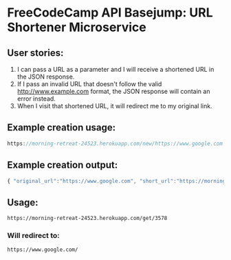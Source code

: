 # FreeCodeCamp API Basejump: URL Shortener Microservice
## User stories:
1. I can pass a URL as a parameter and I will receive a shortened URL in the JSON response.
2. If I pass an invalid URL that doesn't follow the valid http://www.example.com format, the JSON response will contain an error instead.
3. When I visit that shortened URL, it will redirect me to my original link.

## Example creation usage:

```js
https://morning-retreat-24523.herokuapp.com/new/https://www.google.com 
```

## Example creation output:

```js
{ "original_url":"https://www.google.com", "short_url":"https://morning-retreat-24523.herokuapp.com/get/3578" }
```

## Usage:

`https://morning-retreat-24523.herokuapp.com/get/3578`

### Will redirect to:

`https://www.google.com/`
